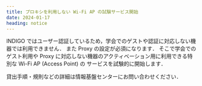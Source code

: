 ```yaml
---
title: プロキシを利用しない Wi-Fi AP の試験サービス開始
date: 2024-01-17
heading: notice
---
```


INDIGO ではユーザー認証しているため，学会でのゲストや認証に対応しない機器では利用できません．
また Proxy の設定が必須になります．
そこで学会でのゲスト利用や Proxy に対応しない機器のアクティベーション用に利用できる特別な Wi-Fi AP (Access Point) の
サービスを試験的に開始します．

貸出手順・規則などの詳細は情報基盤センターにお問い合わせください．
